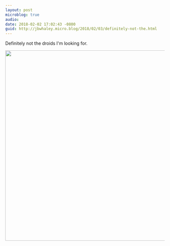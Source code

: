 ```yaml
---
layout: post
microblog: true
audio: 
date: 2018-02-02 17:02:43 -0800
guid: http://jbwhaley.micro.blog/2018/02/03/definitely-not-the.html
---
```

Definitely not the droids I'm looking for.

<img src="http://www.jarrodwhaley.com/uploads/2018/098e0084cd.jpg" width="600" height="599" />
